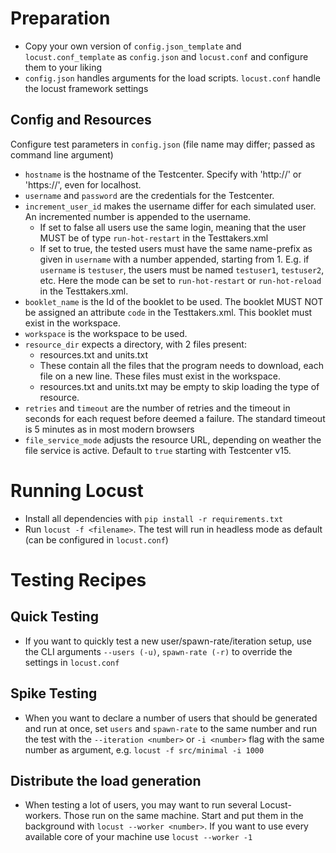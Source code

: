 # Preparation
- Copy your own version of `config.json_template` and `locust.conf_template` as `config.json` and `locust.conf` and configure them to your liking
- `config.json` handles arguments for the load scripts. `locust.conf` handle the locust framework settings

## Config and Resources
Configure test parameters in `config.json` (file name may differ; passed as command line argument)
- `hostname` is the hostname of the Testcenter. Specify with 'http://' or 'https://', even for localhost.
- `username` and `password` are the credentials for the Testcenter.
- `increment_user_id` makes the username differ for each simulated user. An incremented number is appended to the username.
    - If set to false all users use the same login, meaning that the user MUST be of type `run-hot-restart` in the Testtakers.xml
    - If set to true, the tested users must have the same name-prefix as given in `username` with a number appended, starting from 1.
      E.g. if `username` is `testuser`, the users must be named `testuser1`, `testuser2`, etc.
      Here the mode can be set to `run-hot-restart` or `run-hot-reload` in the Testtakers.xml.
- `booklet_name` is the Id of the booklet to be used. The booklet MUST NOT be assigned an attribute `code` in the Testtakers.xml.
  This booklet must exist in the workspace.
- `workspace` is the workspace to be used.
- `resource_dir` expects a directory, with 2 files present:
    - resources.txt and units.txt
    - These contain all the files that the program needs to download, each file on a new line. These files must exist in the workspace.
    - resources.txt and units.txt may be empty to skip loading the type of resource.
- `retries` and `timeout` are the number of retries and the timeout in seconds for each request before deemed a failure. The standard timeout is 5 minutes as in most modern browsers
- `file_service_mode` adjusts the resource URL, depending on weather the file service is active. Default to `true`
  starting with Testcenter v15.

# Running Locust
- Install all dependencies with `pip install -r requirements.txt`
- Run `locust -f <filename>`. The test will run in headless mode as default (can be configured in `locust.conf`)

# Testing Recipes
## Quick Testing
- If you want to quickly test a new user/spawn-rate/iteration setup, use the CLI arguments `--users (-u)`, `spawn-rate (-r)` to override the settings in `locust.conf` 

## Spike Testing
- When you want to declare a number of users that should be generated and run at once, set `users` and `spawn-rate` to the same number and run the test with the `--iteration <number>` or `-i <number>` flag with the same number as argument, e.g. `locust -f src/minimal -i 1000`

## Distribute the load generation
- When testing a lot of users, you may want to run several Locust-workers. Those run on the same machine. Start and put them in the background with `locust --worker <number>`. If you want to use every available core of your machine use `locust --worker -1`

